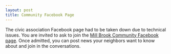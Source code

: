 ```yaml
---
layout: post
title: Community Facebook Page
---
```


The civic association Facebook page had to be taken down due to technical issues.
You are invited to ask to join the
[Mill Brook Community Facebook page](https://www.facebook.com/groups/178038975645012/).
Once admitted, you can post news your neighbors want to know about and join in the conversations.
